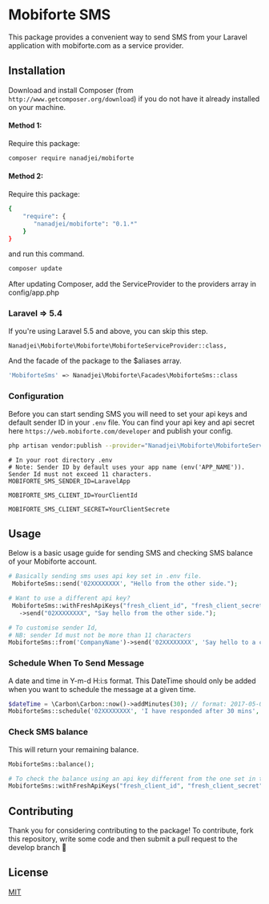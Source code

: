 # Mobiforte SMS

This package provides a convenient way to send SMS from your Laravel application with mobiforte.com as a service provider.

## Installation

Download and install Composer (from `http://www.getcomposer.org/download`) if you do not have it already installed on your machine.

#### Method 1:

Require this package:

```bash
composer require nanadjei/mobiforte
```

#### Method 2:

Require this package:

```bash
{
    "require": {
       "nanadjei/mobiforte": "0.1.*"
    }
}
```

and run this command.

```bash
composer update
```

After updating Composer, add the ServiceProvider to the providers array in config/app.php

### Laravel => 5.4

If you're using Laravel 5.5 and above, you can skip this step.

```bash
Nanadjei\Mobiforte\Mobiforte\MobiforteServiceProvider::class,
```

And the facade of the package to the \$aliases array.

```bash
'MobiforteSms' => Nanadjei\Mobiforte\Facades\MobiforteSms::class
```

### Configuration

Before you can start sending SMS you will need to set your api keys and default sender ID in your `.env` file. You can find your api key and api secret here `https://web.mobiforte.com/developer` and publish your config.

```bash
php artisan vendor:publish --provider="Nanadjei\Mobiforte\MobiforteServiceProvider"
```

```
# In your root directory .env
# Note: Sender ID by default uses your app name (env('APP_NAME')). Sender Id must not exceed 11 characters.
MOBIFORTE_SMS_SENDER_ID=LaravelApp

MOBIFORTE_SMS_CLIENT_ID=YourClientId

MOBIFORTE_SMS_CLIENT_SECRET=YourClientSecrete
```

## Usage

Below is a basic usage guide for sending SMS and checking SMS balance of your Mobiforte account.

```php
# Basically sending sms uses api key set in .env file.
 MobiforteSms::send('02XXXXXXXX', "Hello from the other side.");

# Want to use a different api key?
 MobiforteSms::withFreshApiKeys("fresh_client_id", "fresh_client_secret")
   ->send("02XXXXXXXX", "Say hello from the other side.");

# To customise sender Id,
# NB: sender Id must not be more than 11 characters
MobiforteSms::from('CompanyName')->send('02XXXXXXXX', 'Say hello to a customer');
```

### Schedule When To Send Message

A date and time in Y-m-d H:i:s format. This DateTime should only be added when you want to schedule the message at a given time.

```php
$dateTime = \Carbon\Carbon::now()->addMinutes(30); // format: 2017-05-02 00:59:00
MobiforteSms::schedule('02XXXXXXXX', 'I have responded after 30 mins', $dateTime);
```

### Check SMS balance

This will return your remaining balance.

```php
MobiforteSms::balance();

# To check the balance using an api key different from the one set in the .env file
MobiforteSms::withFreshApiKeys("fresh_client_id", "fresh_client_secret")->balance();
```

## Contributing

Thank you for considering contributing to the package! To contribute, fork this repository, write some code and then submit a pull request to the develop branch 🤝

## License

[MIT](https://choosealicense.com/licenses/mit/)
